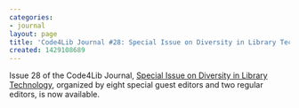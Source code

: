 ```yaml
---
categories:
- journal
layout: page
title: 'Code4Lib Journal #28: Special Issue on Diversity in Library Technology'
created: 1429108689
---
```

Issue 28 of the Code4Lib Journal, <a href="http://journal.code4lib.org/issues/issues/issue28">Special Issue on Diversity in Library Technology</a>, organized by eight special guest editors and two regular editors, is now available.
